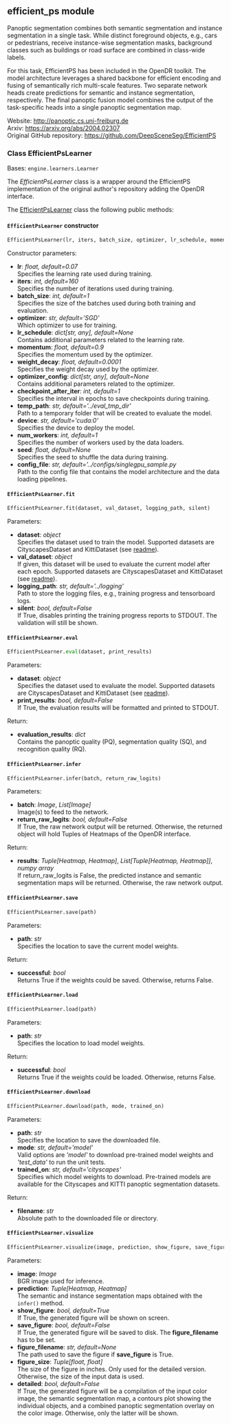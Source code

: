 ## efficient_ps module

Panoptic segmentation combines both semantic segmentation and instance segmentation in a single task.
While distinct foreground objects, e.g., cars or pedestrians, receive instance-wise segmentation masks, background classes such as buildings or road surface are combined in class-wide labels. 

For this task, EfficientPS has been included in the OpenDR toolkit.
The model architecture leverages a shared backbone for efficient encoding and fusing of semantically rich multi-scale features.
Two separate network heads create predictions for semantic and instance segmentation, respectively.
The final panoptic fusion model combines the output of the task-specific heads into a single panoptic segmentation map.

Website: http://panoptic.cs.uni-freiburg.de <br>
Arxiv: https://arxiv.org/abs/2004.02307 <br>
Original GitHub repository: https://github.com/DeepSceneSeg/EfficientPS

### Class EfficientPsLearner
Bases: `engine.learners.Learner`

The *EfficientPsLearner* class is a wrapper around the EfficientPS implementation of the original author's repository adding the OpenDR interface.

The [EfficientPsLearner](#src.opendr.perception.panoptic_segmentation.efficient_ps.efficient_ps_learner.py) class the following public methods:
#### `EfficientPsLearner` constructor
```python
EfficientPsLearner(lr, iters, batch_size, optimizer, lr_schedule, momentum, weight_decay, optimizer_config, checkpoint_after_iter, temp_path, device, num_workers, seed, config_file)
```

Constructor parameters:
- **lr**: *float, default=0.07*  
  Specifies the learning rate used during training.
- **iters**: *int, default=160*  
  Specifies the number of iterations used during training.
- **batch_size**: *int, default=1*  
  Specifies the size of the batches used during both training and evaluation.
- **optimizer**: *str, default='SGD'*  
  Which optimizer to use for training.
- **lr_schedule**: *dict[str, any], default=None*  
  Contains additional parameters related to the learning rate.
- **momentum**: *float, default=0.9*  
  Specifies the momentum used by the optimizer.
- **weight_decay**: *float, default=0.0001*  
  Specifies the weight decay used by the optimizer.
- **optimizer_config**: *dict[str, any], default=None*  
  Contains additional parameters related to the optimizer.
- **checkpoint_after_iter**: *int, default=1*  
  Specifies the interval in epochs to save checkpoints during training.
- **temp_path**: *str, default='../eval_tmp_dir'*  
  Path to a temporary folder that will be created to evaluate the model.
- **device**: *str, default='cuda:0'*  
  Specifies the device to deploy the model.
- **num_workers**: *int, default=1*  
  Specifies the number of workers used by the data loaders.
- **seed**: *float, default=None*  
  Specifies the seed to shuffle the data during training.
- **config_file**: *str, default='../configs/singlegpu_sample.py*  
  Path to the config file that contains the model architecture and the data loading pipelines.

#### `EfficientPsLearner.fit`
```python
EfficientPsLearner.fit(dataset, val_dataset, logging_path, silent)
```

Parameters:
- **dataset**: *object*  
  Specifies the dataset used to train the model. Supported datasets are CityscapesDataset and KittiDataset (see [readme](../../src/opendr/perception/panoptic_segmentation/datasets/README.md)).
- **val_dataset**: *object*  
  If given, this dataset will be used to evaluate the current model after each epoch. Supported datasets are CityscapesDataset and KittiDataset (see [readme](../../src/opendr/perception/panoptic_segmentation/datasets/README.md)).
- **logging_path**: *str, default='../logging'*  
  Path to store the logging files, e.g., training progress and tensorboard logs.
- **silent**: *bool, default=False*  
  If True, disables printing the training progress reports to STDOUT. The validation will still be shown.

#### `EfficientPsLearner.eval`
```python
EfficientPsLearner.eval(dataset, print_results)
```

Parameters:
- **dataset**: *object*  
  Specifies the dataset used to evaluate the model. Supported datasets are CityscapesDataset and KittiDataset (see [readme](../../src/opendr/perception/panoptic_segmentation/datasets/README.md)).
- **print_results**: *bool, default=False*  
  If True, the evaluation results will be formatted and printed to STDOUT.

Return:
- **evaluation_results**: *dict*  
  Contains the panoptic quality (PQ), segmentation quality (SQ), and recognition quality (RQ).

#### `EfficientPsLearner.infer`
```python
EfficientPsLearner.infer(batch, return_raw_logits)
```

Parameters:
- **batch**: *Image*, *List[Image]*  
  Image(s) to feed to the network.
- **return_raw_logits**: *bool, default=False*  
  If True, the raw network output will be returned. Otherwise, the returned object will hold Tuples of Heatmaps of the OpenDR interface.
  
Return:
- **results**: *Tuple[Heatmap, Heatmap]*, *List[Tuple[Heatmap, Heatmap]]*, *numpy array*  
  If return_raw_logits is False, the predicted instance and semantic segmentation maps will be returned. Otherwise, the raw network output.
  
#### `EfficientPsLearner.save`
```python
EfficientPsLearner.save(path)
```

Parameters:
- **path**: *str*  
  Specifies the location to save the current model weights.
  
Return:
- **successful**: *bool*  
  Returns True if the weights could be saved. Otherwise, returns False.
  
#### `EfficientPsLearner.load`
```python
EfficientPsLearner.load(path)
```

Parameters:
- **path**: *str*  
  Specifies the location to load model weights.
  
Return:
- **successful**: *bool*  
  Returns True if the weights could be loaded. Otherwise, returns False.
  
#### `EfficientPsLearner.download`
```python
EfficientPsLearner.download(path, mode, trained_on)
```

Parameters:
- **path**: *str*  
  Specifies the location to save the downloaded file.
- **mode**: *str, default='model'*  
  Valid options are *'model'* to download pre-trained model weights and *'test_data'* to run the unit tests.
- **trained_on**: *str, default='cityscapes'*  
  Specifies which model weights to download. Pre-trained models are available for the Cityscapes and KITTI panoptic segmentation datasets.
  
Return:
- **filename**: *str*  
  Absolute path to the downloaded file or directory.

#### `EfficientPsLearner.visualize`
```python
EfficientPsLearner.visualize(image, prediction, show_figure, save_figure, figure_filename, figure_size, detailed)
```

Parameters:
- **image**: *Image*  
  BGR image used for inference.
- **prediction**: *Tuple[Heatmap, Heatmap]*  
  The semantic and instance segmentation maps obtained with the `infer()` method.
- **show_figure**: *bool, default=True*  
  If True, the generated figure will be shown on screen.
- **save_figure**: *bool, default=False*  
  If True, the generated figure will be saved to disk. The **figure_filename** has to be set.
- **figure_filename**: *str, default=None*  
  The path used to save the figure if **save_figure** is True.
- **figure_size**: *Tuple[float, float]*  
  The size of the figure in inches. Only used for the detailed version. Otherwise, the size of the input data is used.
- **detailed**: *bool, default=False*    
  If True, the generated figure will be a compilation of the input color image, the semantic segmentation map, a contours plot showing the individual objects, and a combined panoptic segmentation overlay on the color image. Otherwise, only the latter will be shown.
